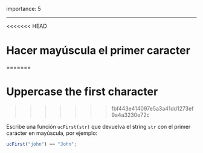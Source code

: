 importance: 5

---

<<<<<<< HEAD
# Hacer mayúscula el primer caracter
=======
# Uppercase the first character
>>>>>>> fbf443e414097e5a3a41dd1273ef9a4a3230e72c

Escribe una función `ucFirst(str)` que devuelva el string `str` con el primer carácter en mayúscula, por ejemplo:

```js
ucFirst("john") == "John";
```

